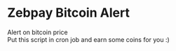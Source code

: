 # Zebpay Bitcoin Alert
Alert on bitcoin price   
Put this script in cron job and earn some coins for you :)
